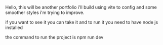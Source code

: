 Hello,
 this will be another portfolio i'll build using vite to config and some smoother styles i'm trying to improve.

 if you want to see it you can take it and to run it you need to have node js installed

 the command to run the project is npm run dev